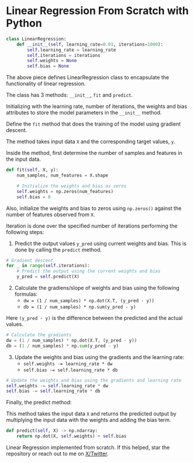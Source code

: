 # Linear Regression From Scratch with Python

```python
class LinearRegression:
    def __init__(self, learning_rate=0.01, iterations=1000):
        self.learning_rate = learning_rate
        self.iterations = iterations
        self.weights = None
        self.bias = None
```

The above piece defines LinearRegression class to encapsulate the functionality of linear regression. 

The class has 3 methods: `__init__`, `fit` and `predict`.

Initializing with the learning rate, number of iterations, the weights and bias attributes to store the model parameters in the `__init__` method.

Define the `fit` method that does the training of the model using gradient descent. 

The method takes input data `X` and the corresponding target values, `y`.

Inside the method, first determine the number of samples and features in the input data.


```python
def fit(self, X, y):
    num_samples, num_features = X.shape

    # Initialize the weights and bias as zeros
    self.weights = np.zeros(num_features)
    self.bias = 0
```

Also, initialize the weights and bias to zeros using `np.zeros()` against the number of features observed from `X`.

Iteration is done over the specified number of iterations performing the following steps:

1. Predict the output values `y_pred` using current weights and bias. This is done by calling the `predict` method.

```python
# Gradient descent
for _ in range(self.iterations):
    # Predict the output using the current weights and bias
    y_pred = self.predict(X)
```


2. Calculate the gradiens/slope of weights and bias using the following formulas:
    - `dw = (1 / num_samples) * np.dot(X.T, (y_pred - y))`
    - `db = (1 / num_samples) * np.sum(y_pred - y)`

Here `(y_pred - y)` is the difference between the predicted and the actual values.

```python
# Calculate the gradients
dw = (1 / num_samples) * np.dot(X.T, (y_pred - y))
db = (1 / num_samples) * np.sum(y_pred - y)
```

3. Update the weights and bias using the gradients and the learning rate:
    - `self.weights -= learning_rate * dw`
    - `self.bias -= self.learning_rate * db`

```python
# Update the weights and bias using the gradients and learning rate
self.weights -= self.learning_rate * dw
self.bias -= self.learning_rate * db
```

Finally, the predict method:

This method takes the input data `X` and returns the predicted output by multiplying the input data with the weights and adding the bias term.

```python
def predict(self, X) -> np.ndarray:
    return np.dot(X, self.weights) + self.bias
```

Linear Regression implemented from scratch. If this helped, star the repository or reach out to me on [X/Twitter](https://twitter.com/manuelinfosec).